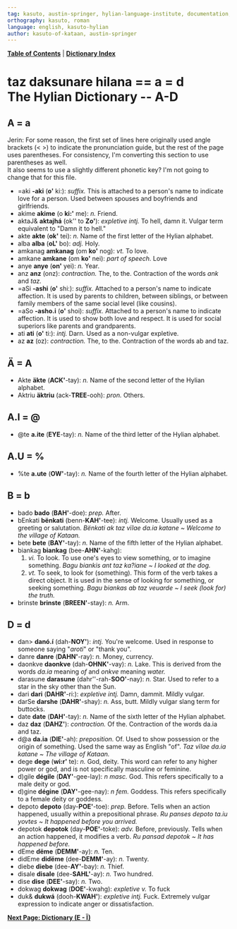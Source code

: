 ```yaml
---
tag: kasuto, austin-springer, hylian-language-institute, documentation, archive, dicitonary
orthography: kasuto, roman
language: english, kasuto-hylian
author: kasuto-of-kataan, austin-springer
---
```

**[Table of Contents](archival/kasuto_hli/00-toc)** | **[Dictionary Index](archival/kasuto_hli/10-daksunare)**

# <span class="hylian_kas">taz daksunare hilana == a = d</span><br>The Hylian Dictionary -- A-D

## A <span class="hylian_kas">= a</span>

<aside>Jerin: For some reason, the first set of lines here originally used angle brackets (&lt; &gt;) to indicate the pronunciation guide, but the rest of the page uses parentheses. For consistency, I'm converting this section to use parentheses as well.<br>It also seems to use a slightly different phonetic key? I'm not going to change that for this file.</aside>


+ <span class="hylian_kas">=aki</span> **-aki** (**o'** ki:): _suffix._ This is attached to a person's name to indicate love for a person. Used between spouses and boyfriends and girlfriends.
+ <span class="hylian_kas">akime</span> **akime** (o **ki:'** me): _n._ Friend.
+ <span class="hylian_kas">aktaJ&amp;</span> **aktajhá** (ok'' to **Zo'**): _expletive intj._ To hell, damn it. Vulgar term equivalent to "Damn it to hell."
+ <span class="hylian_kas">akte</span> **akte** (**ok'** tei): _n._ Name of the first letter of the Hylian alphabet.
+ <span class="hylian_kas">alba</span> **alba** (**oL'** bo): _adj._ Holy.
+ <span class="hylian_kas">amkanag</span> **amkanag** (om **ko'** nog): _vt._ To love.
+ <span class="hylian_kas">amkane</span> **amkane** (om **ko'** nei): _part of speech._ Love
+ <span class="hylian_kas">anye</span> **anye** (**on'** yei): _n._ Year.
+ <span class="hylian_kas">anz</span> **anz** (onz): _contraction._ The, to the. Contraction of the words _ank_ and _taz._
+ <span class="hylian_kas">=aSi</span> **-ashi** (**o'** shi:): _suffix._ Attached to a person's name to indicate affection. It is used by parents to children, between siblings, or between family members of the same social level (like cousins).
+ <span class="hylian_kas">=aSo</span> **-asho.i** (**o'** shoi): _suffix._ Attached to a person's name to indicate affection. It is used to show both love and respect. It is used for social superiors like parents and grandparents.
+ <span class="hylian_kas">ati</span> **ati** (**o'** ti:): _intj._ Darn. Used as a non-vulgar expletive.
+ <span class="hylian_kas">az</span> **az** (oz): _contraction._ The, to the. Contraction of the words ab and taz.

## Ä <span class="hylian_kas">= A</span>

+ <span class="hylian_kas">Akte</span> **äkte** (**ACK'**-tay): _n._ Name of the second letter of the Hylian alphabet.
+ <span class="hylian_kas">Aktriu</span> **äktriu** (ack-**TREE**-ooh): _pron._ Others.

## A.I <span class="hylian_kas">= @</span>

+ <span class="hylian_kas">@te</span> **a.ite** (**EYE**-tay): _n._ Name of the third letter of the Hylian alphabet.

## A.U <span class="hylian_kas">= %</span>

+ <span class="hylian_kas">%te</span> **a.ute** (**OW'**-tay): _n._ Name of the fourth letter of the Hylian alphabet.

## B <span class="hylian_kas">= b</span>

+ <span class="hylian_kas">bado</span> **bado** (**BAH'**-doe): _prep._ After.
+ <span class="hylian_kas">bEnkati</span> **bënkati** (benn-**KAH'**-tee): _intj._ Welcome. Usually used as a greeting or salutation. _Bënkati ak taz vïlae da.ia katane ~ Welcome to the village of Kataan._
+ <span class="hylian_kas">bete</span> **bete** (**BAY'**-tay): _n._ Name of the fifth letter of the Hylian alphabet.
+ <span class="hylian_kas">biankag</span> **biankag** (bee-**AHN'**-kahg):
	1. _vi._ To look. To use one's eyes to view something, or to imagine something. _Bagu biankis ant taz ka?iane ~ I looked at the dog._
	2. _vt._ To seek, to look for (something). This form of the verb takes a direct object. It is used in the sense of looking for something, or seeking something. _Bagu biankas ab taz veuarde ~ I seek (look for) the truth._
+ <span class="hylian_kas">brinste</span> **brinste** (**BREEN'**-stay): _n._ Arm.

## D <span class="hylian_kas">= d</span>

+ <span class="hylian_kas">dan&gt;</span> **danó.í** (dah-**NOY'**): _intj._ You're welcome. Used in response to someone saying "_aroti_" or "thank you".
+ <span class="hylian_kas">danre</span> **danre** (**DAHN'**-ray): _n._ Money, currency.
+ <span class="hylian_kas">daonkve</span> **daonkve** (dah-**OHNK'**-vay): _n._ Lake. This is derived from the words _da.ia_ meaning _of_ and _onkve_ meaning _water._
+ <span class="hylian_kas">darasune</span> **darasune** (dahr''-rah-**SOO'**-nay): _n._ Star. Used to refer to a star in the sky other than the Sun.
+ <span class="hylian_kas">dari</span> **dari** (**DAHR'**-ri:): _expletive intj._ Damn, dammit. Mildly vulgar.
+ <span class="hylian_kas">darSe</span> **darshe** (**DAHR'**-shay): _n._ Ass, butt. Mildly vulgar slang term for buttocks.
+ <span class="hylian_kas">date</span> **date** (**DAH'**-tay): _n._ Name of the sixth letter of the Hylian alphabet.
+ <span class="hylian_kas">daz</span> **daz** (**DAHZ'**): _contraction._ Of the. Contraction of the words da.ia and taz.
+ <span class="hylian_kas">d@a</span> **da.ia** (**DIE'**-ah): _preposition._ Of. Used to show possession or the origin of something. Used the same way as English "of". _Taz vïlae da.ia katane ~ The village of Kataan._
+ <span class="hylian_kas">dege</span> **dege** (**wi:r'** te): _n._ God, deity. This word can refer to any higher power or god, and is not specifically masculine or feminine.
+ <span class="hylian_kas">d)gile</span> **dégile** (**DAY'**-gee-lay): _n masc._ God. This  refers specifically to a male deity or god.
+ <span class="hylian_kas">d)gine</span> **dégine** (**DAY'**-gee-nay): _n fem._ Goddess. This  refers specifically to a female deity or goddess.
+ <span class="hylian_kas">depoto</span> **depoto** (day-**POE'**-toe): _prep._ Before. Tells when an action happened, usually within a prepositional phrase. _Ru panses depoto ta.iu yovtes ~ It happened before you arrived._
+ <span class="hylian_kas">depotok</span> **depotok** (day-**POE'**-toke): _adv._ Before, previously. Tells when an action happened, it modifies a verb. _Ru pansad depotok ~ It has happened before._
+ <span class="hylian_kas">dEme</span> **dëme** (**DEMM'**-ay): _n._ Ten.
+ <span class="hylian_kas">didEme</span> **didëme** (dee-**DEMM'**-ay): _n._ Twenty.
+ <span class="hylian_kas">diebe</span> **diebe** (dee-**AY'**-bay): _n._ Thief.
+ <span class="hylian_kas">disale</span> **disale** (dee-**SAHL'**-ay): _n._ Two hundred.
+ <span class="hylian_kas">dise</span> **dise** (**DEE'**-say): _n._ Two.
+ <span class="hylian_kas">dokwag</span> **dokwag** (**DOE'**-kwahg): _expletive v._ To fuck
+ <span class="hylian_kas">duk&amp;</span> **dukwá** (dooh-**KWAH'**): _expletive intj._ Fuck. Extremely vulgar expression to indicate anger or dissatisfaction. 

**[Next Page: Dictionary (E - Ï)](archival/kasuto_hli/10.2-daksunare-e-ï)**
